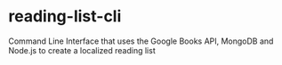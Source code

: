 # reading-list-cli
Command Line Interface that uses the Google Books API, MongoDB and Node.js to create a localized reading list
